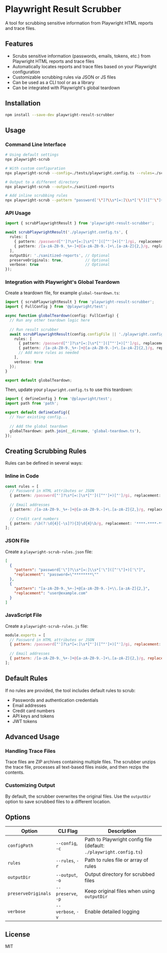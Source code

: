 # Playwright Result Scrubber

A tool for scrubbing sensitive information from Playwright HTML reports and trace files.

## Features

- Scrubs sensitive information (passwords, emails, tokens, etc.) from Playwright HTML reports and trace files
- Automatically locates reports and trace files based on your Playwright configuration
- Customizable scrubbing rules via JSON or JS files
- Can be used as a CLI tool or as a library
- Can be integrated with Playwright's global teardown

## Installation

```bash
npm install --save-dev playwright-result-scrubber
```

## Usage

### Command Line Interface

```bash
# Using default settings
npx playwright-scrub

# With custom configuration
npx playwright-scrub --config=./tests/playwright.config.ts --rules=./scrub-rules.json

# Output to a different directory
npx playwright-scrub --output=./sanitized-reports

# Add inline scrubbing rules
npx playwright-scrub --pattern "password['\"]?\\s*[=:]\\s*['\"]([^'\"]+)['\"]" "password=\\\"********\\\""
```

### API Usage

```typescript
import { scrubPlaywrightResult } from 'playwright-result-scrubber';

await scrubPlaywrightResult('./playwright.config.ts', {
  rules: [
    { pattern: /password["']?\s*[=:]\s*["']([^"']+)["']/gi, replacement: 'password="********"' },
    { pattern: /[a-zA-Z0-9._%+-]+@[a-zA-Z0-9.-]+\.[a-zA-Z]{2,}/g, replacement: 'user@example.com' },
  ],
  outputDir: './sanitized-reports', // Optional
  preserveOriginals: true,          // Optional
  verbose: true                     // Optional
});
```

### Integration with Playwright's Global Teardown

Create a teardown file, for example `global-teardown.ts`:

```typescript
import { scrubPlaywrightResult } from 'playwright-result-scrubber';
import { FullConfig } from '@playwright/test';

async function globalTeardown(config: FullConfig) {
  // Run any other teardown logic here
  
  // Run result scrubber
  await scrubPlaywrightResult(config.configFile || './playwright.config.ts', {
    rules: [
      { pattern: /password["']?\s*[=:]\s*["']([^"']+)["']/gi, replacement: 'password="********"' },
      { pattern: /[a-zA-Z0-9._%+-]+@[a-zA-Z0-9.-]+\.[a-zA-Z]{2,}/g, replacement: 'user@example.com' },
      // Add more rules as needed
    ],
    verbose: true
  });
}

export default globalTeardown;
```

Then, update your `playwright.config.ts` to use this teardown:

```typescript
import { defineConfig } from '@playwright/test';
import path from 'path';

export default defineConfig({
  // Your existing config...
  
  // Add the global teardown
  globalTeardown: path.join(__dirname, 'global-teardown.ts'),
});
```

## Creating Scrubbing Rules

Rules can be defined in several ways:

### Inline in Code

```typescript
const rules = [
  // Password in HTML attributes or JSON
  { pattern: /password["']?\s*[=:]\s*["']([^"']+)["']/gi, replacement: 'password="********"' },
  
  // Email addresses
  { pattern: /[a-zA-Z0-9._%+-]+@[a-zA-Z0-9.-]+\.[a-zA-Z]{2,}/g, replacement: 'user@example.com' },
  
  // Credit card numbers
  { pattern: /\b(?:\d{4}[-\s]?){3}\d{4}\b/g, replacement: '****-****-****-****' },
];
```

### JSON File

Create a `playwright-scrub-rules.json` file:

```json
[
  {
    "pattern": "password['\"]?\\s*[=:]\\s*['\"]([^'\"]+)['\"]",
    "replacement": "password=\"********\""
  },
  {
    "pattern": "[a-zA-Z0-9._%+-]+@[a-zA-Z0-9.-]+\\.[a-zA-Z]{2,}",
    "replacement": "user@example.com"
  }
]
```

### JavaScript File

Create a `playwright-scrub-rules.js` file:

```javascript
module.exports = [
  // Password in HTML attributes or JSON
  { pattern: /password["']?\s*[=:]\s*["']([^"']+)["']/gi, replacement: 'password="********"' },
  
  // Email addresses
  { pattern: /[a-zA-Z0-9._%+-]+@[a-zA-Z0-9.-]+\.[a-zA-Z]{2,}/g, replacement: 'user@example.com' },
];
```

## Default Rules

If no rules are provided, the tool includes default rules to scrub:

- Passwords and authentication credentials
- Email addresses
- Credit card numbers
- API keys and tokens
- JWT tokens

## Advanced Usage

### Handling Trace Files

Trace files are ZIP archives containing multiple files. The scrubber unzips the trace file, processes all text-based files inside, and then rezips the contents.

### Customizing Output

By default, the scrubber overwrites the original files. Use the `outputDir` option to save scrubbed files to a different location.

## Options

| Option | CLI Flag | Description |
|--------|----------|-------------|
| `configPath` | `--config`, `-c` | Path to Playwright config file (default: `./playwright.config.ts`) |
| `rules` | `--rules`, `-r` | Path to rules file or array of rules |
| `outputDir` | `--output`, `-o` | Output directory for scrubbed files |
| `preserveOriginals` | `--preserve`, `-p` | Keep original files when using `outputDir` |
| `verbose` | `--verbose`, `-v` | Enable detailed logging |

## License

MIT
